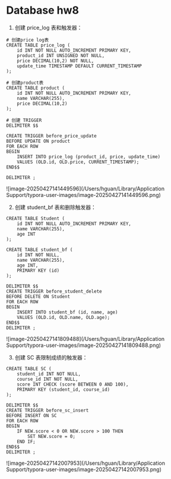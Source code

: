 # Database hw8
1. 创建 price_log 表和触发器：

```
# 创建price log表
CREATE TABLE price_log (
    id INT NOT NULL AUTO_INCREMENT PRIMARY KEY,
    product_id INT UNSIGNED NOT NULL,
    price DECIMAL(10,2) NOT NULL,
    update_time TIMESTAMP DEFAULT CURRENT_TIMESTAMP
);

# 创建product表
CREATE TABLE product (
    id INT NOT NULL AUTO_INCREMENT PRIMARY KEY,
    name VARCHAR(255),
    price DECIMAL(10,2)
);

# 创建 TRIGGER
DELIMITER $$

CREATE TRIGGER before_price_update
BEFORE UPDATE ON product
FOR EACH ROW
BEGIN
    INSERT INTO price_log (product_id, price, update_time)
    VALUES (OLD.id, OLD.price, CURRENT_TIMESTAMP);
END$$

DELIMITER ;
```
![image-20250427141449596](/Users/hguan/Library/Application Support/typora-user-images/image-20250427141449596.png)

2. 创建 student_bf 表和删除触发器：

```
CREATE TABLE Student (
    id INT NOT NULL AUTO_INCREMENT PRIMARY KEY,
    name VARCHAR(255),
    age INT
);

CREATE TABLE student_bf (
    id INT NOT NULL,
    name VARCHAR(255),
    age INT,
    PRIMARY KEY (id)
);

DELIMITER $$
CREATE TRIGGER before_student_delete
BEFORE DELETE ON Student
FOR EACH ROW
BEGIN
    INSERT INTO student_bf (id, name, age)
    VALUES (OLD.id, OLD.name, OLD.age);
END$$
DELIMITER ;
```
![image-20250427141809488](/Users/hguan/Library/Application Support/typora-user-images/image-20250427141809488.png)

3. 创建 SC 表限制成绩的触发器：

```
CREATE TABLE SC (
    student_id INT NOT NULL,
    course_id INT NOT NULL,
    score INT CHECK (score BETWEEN 0 AND 100),
    PRIMARY KEY (student_id, course_id)
);

DELIMITER $$
CREATE TRIGGER before_sc_insert
BEFORE INSERT ON SC
FOR EACH ROW
BEGIN
    IF NEW.score < 0 OR NEW.score > 100 THEN
        SET NEW.score = 0;
    END IF;
END$$
DELIMITER ;
```

![image-20250427142007953](/Users/hguan/Library/Application Support/typora-user-images/image-20250427142007953.png)
